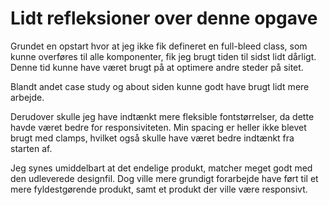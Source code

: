 # Lidt refleksioner over denne opgave

Grundet en opstart hvor at jeg ikke fik defineret en full-bleed class, som kunne overføres til alle komponenter, fik jeg brugt tiden til sidst lidt dårligt.
Denne tid kunne have været brugt på at optimere andre steder på sitet.

Blandt andet case study og about siden kunne godt have brugt lidt mere arbejde.

Derudover skulle jeg have indtænkt mere fleksible fontstørrelser, da dette havde været bedre for responsiviteten.
Min spacing er heller ikke blevet brugt med clamps, hvilket også skulle have været bedre indtænkt fra starten af.

Jeg synes umiddelbart at det endelige produkt, matcher meget godt med den udleverede designfil. Dog ville mere grundigt forarbejde have ført til et mere fyldestgørende produkt, samt et produkt der ville være responsivt.
